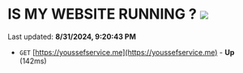 # IS MY WEBSITE RUNNING ? [![](https://img.shields.io/static/v1?label=Sponsor&message=%E2%9D%A4&logo=GitHub&color=%23fe8e86)](https://github.com/sponsors/Youssef-Lehmam)

Last updated: **8/31/2024, 9:20:43 PM**

- `GET` [https://youssefservice.me](https://youssefservice.me) - **Up** (142ms)
